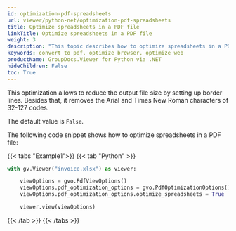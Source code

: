 ```yaml
---
id: optimization-pdf-spreadsheets
url: viewer/python-net/optimization-pdf-spreadsheets
title: Optimize spreadsheets in a PDF file
linkTitle: Optimize spreadsheets in a PDF file
weight: 3
description: "This topic describes how to optimize spreadsheets in a PDF file using the GroupDocs.Viewer Python API."
keywords: convert to pdf, optimize browser, optimize web
productName: GroupDocs.Viewer for Python via .NET
hideChildren: False
toc: True
---
```

This optimization allows to reduce the output file size by setting up border lines. Besides that, it removes the Arial and Times New Roman characters of 32-127 codes.

The default value is `False`.


The following code snippet shows how to optimize spreadsheets in a PDF file:

{{< tabs "Example1">}}
{{< tab "Python" >}}
```python
with gv.Viewer("invoice.xlsx") as viewer:

    viewOptions = gvo.PdfViewOptions()
    viewOptions.pdf_optimization_options = gvo.PdfOptimizationOptions()
    viewOptions.pdf_optimization_options.optimize_spreadsheets = True

    viewer.view(viewOptions)
```
{{< /tab >}}
{{< /tabs >}}
